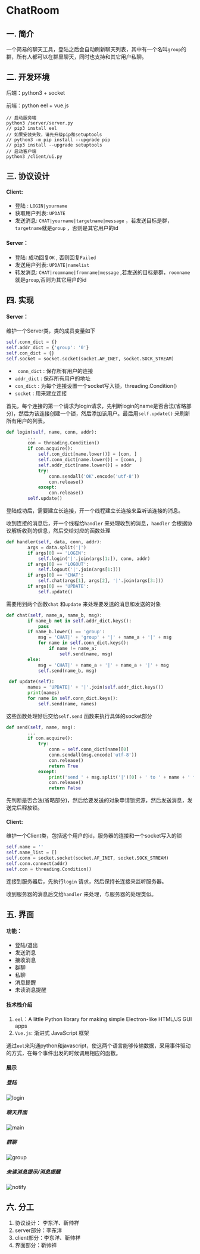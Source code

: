 # ChatRoom

## 一. 简介

一个简易的聊天工具，登陆之后会自动刷新聊天列表，其中有一个名叫```group```的群，所有人都可以在群里聊天，同时也支持和其它用户私聊。

## 二. 开发环境

后端：python3 + socket

前端：python eel + vue.js

```shell
// 启动服务端
python3 /server/server.py
// pip3 install eel 
// 如果安装失败，请先升级pip和setuptools
// python3 -m pip install --upgrade pip
// pip3 install --upgrade setuptools
// 启动客户端
python3 /client/ui.py
```

## 三. 协议设计

#### Client:

+ 登陆 :  ```LOGIN|yourname ```  
+  获取用户列表: ```UPDATE``` 
+ 发送消息: ```CHAT|yourname|targetname|message``` ，若发送目标是群，```targetname```就是```group``` ，否则是其它用户的id

#### Server：

+ 登陆: 成功回复```OK``` , 否则回复```Failed``` 
+ 发送用户列表: ```UPDATE|namelist``` 
+ 转发消息: ```CHAT|roomname|fromname|message``` ,若发送的目标是群，```roomname``` 就是```group```,否则为其它用户的id

 ## 四. 实现

#### Server：

维护一个Server类，类的成员变量如下

```python
self.conn_dict = {} 
self.addr_dict = {'group': '0'} 
self.con_dict = {}  
self.socket = socket.socket(socket.AF_INET, socket.SOCK_STREAM)
```

+ ``` conn_dict``` : 保存所有用户的连接
+ ```addr_dict``` : 保存所有用户的地址
+ ```con_dict``` : 为每个连接设置一个socket写入锁，threading.Condition()
+ ```socket``` : 用来建立连接

首先，每个连接的第一个请求为login请求，先判断login的name是否合法(省略部分)，然后为该连接创建一个锁，然后添加该用户。最后用```self.update()``` 来刷新所有用户的列表。

```python
def login(self, name, conn, addr):
        ...
        con = threading.Condition()
        if con.acquire():
            self.con_dict[name.lower()] = [con, ]
            self.conn_dict[name.lower()] = [conn, ]
            self.addr_dict[name.lower()] = addr
            try:
                conn.sendall('OK'.encode('utf-8'))
                con.release()
            except:
                con.release()
        self.update()
```

登陆成功后，需要建立长连接，开一个线程建立长连接来监听该连接的消息。

收到连接的消息后，开一个线程给```handler``` 来处理收到的消息，```handler``` 会根据协议解析收到的信息，然后交给对应的函数处理

```python
def handler(self, data, conn, addr):
        args = data.split('|')
        if args[0] == 'LOGIN':
            self.login('|'.join(args[1:]), conn, addr)
        if args[0] == 'LOGOUT':
            self.logout('|'.join(args[1:]))
        if args[0] == 'CHAT':
            self.chat(args[1], args[2], '|'.join(args[3:]))
        if args[0] == 'UPDATE':
            self.update()
```

需要用到两个函数```chat``` 和```update``` 来处理要发送的消息和发送的对象

```python
def chat(self, name_a, name_b, msg):
        if name_b not in self.addr_dict.keys():
            pass
        if name_b.lower() == 'group':
            msg = 'CHAT|' + 'group' + '|' + name_a + '|' + msg
            for name in self.conn_dict.keys():
                if name != name_a:
                    self.send(name, msg)
        else:
            msg = 'CHAT|' + name_a + '|' + name_a + '|' + msg
            self.send(name_b, msg)
            
 def update(self):
        names = 'UPDATE|' + '|'.join(self.addr_dict.keys())
        print(names)
        for name in self.conn_dict.keys():
            self.send(name, names)           
```

这些函数处理好后交给```self.send```  函数来执行具体的socket部分

```python
def send(self, name, msg):
		...
        if con.acquire():
            try:
                conn = self.conn_dict[name][0]
                conn.sendall(msg.encode('utf-8'))
                con.release()
                return True
            except:
                print('send ' + msg.split('|')[0] + ' to ' + name + ' failed.')
                con.release()
                return False
```

先判断是否合法(省略部分)，然后给要发送的对象申请锁资源，然后发送消息，发送完后释放锁。

#### Client:

维护一个Client类，包括这个用户的id，服务器的连接和一个socket写入的锁

```python
self.name = ''
self.name_list = []
self.conn = socket.socket(socket.AF_INET, socket.SOCK_STREAM)
self.conn.connect(addr)
self.con = threading.Condition()
```

连接到服务器后，先执行```login``` 请求，然后保持长连接来监听服务器。

收到服务器的消息后交给```handler``` 来处理，与服务器的处理类似。

## 五. 界面

#### 功能：

* 登陆/退出
* 发送消息
* 接收消息
* 群聊
* 私聊
* 消息提醒
* 未读消息提醒

#### 技术栈介绍

1. `eel`：A little Python library for making simple Electron-like HTML/JS GUI apps
2. `Vue.js`: 渐进式 JavaScript 框架

通过`eel`来沟通python和javascript，使这两个语言能够传输数据，采用事件驱动的方式，在每个事件出发的时候调用相应的函数。

#### 展示

##### 登陆

![login](./login.png)

##### 聊天界面

![main](./main.png)

##### 群聊

![group](./group.png)

##### 未读消息提示/消息提醒

![notify](./notify.png)

## 六. 分工

1. 协议设计： 李东洋、靳帅祥
2. server部分：李东洋
3. client部分：李东洋、靳帅祥
4. 界面部分：靳帅祥





